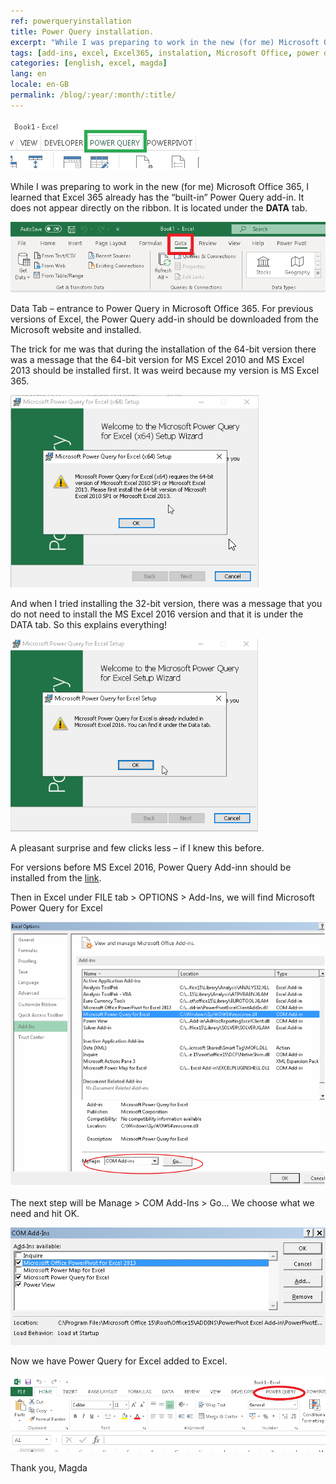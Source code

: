 ```yaml
---
ref: powerqueryinstallation
title: Power Query installation.
excerpt: "While I was preparing to work in the new (for me) Microsoft Office 365, I learned that Excel 365 already has the “built-in” Power Query add-in."
tags: [add-ins, excel, Excel365, instalation, Microsoft Office, power query]
categories: [english, excel, magda]
lang: en
locale: en-GB
permalink: /blog/:year/:month/:title/
---
```


![Power Query installation](/assets/images/2020-09-19-power-query-installation_01.jpg)

While I was preparing to work in the new (for me) Microsoft Office 365, I learned that Excel 365 already has the “built-in” Power Query add-in. It does not appear directly on the ribbon. It is located under the **DATA** tab.

![Data Tab – entrance to Power Query in Microsoft Office 365](/assets/images/2020-09-19-power-query-installation_02.png)

Data Tab – entrance to Power Query in Microsoft Office 365.
For previous versions of Excel, the Power Query add-in should be downloaded from the Microsoft website and installed.

The trick for me was that during the installation of the 64-bit version there was a message that the 64-bit version for MS Excel 2010 and MS Excel 2013 should be installed first. It was weird because my version is MS Excel 365.

![Power Query installation](/assets/images/2020-09-19-power-query-installation_03.png)

And when I tried installing the 32-bit version, there was a message that you do not need to install the MS Excel 2016 version and that it is under the DATA tab. So this explains everything!

![Power Query installation](/assets/images/2020-09-19-power-query-installation_04.png)

A pleasant surprise and few clicks less – if I knew this before.

For versions before MS Excel 2016, Power Query Add-inn should be installed from the [link](https://www.microsoft.com/en-us/download/details.aspx?id=39379&CorrelationId=0c93f2ac-c612-4a6f-b4c2-47ffc1828b23).

Then in Excel under FILE tab > OPTIONS > Add-Ins, we will find Microsoft Power Query for Excel

![Power Query installation](/assets/images/2020-09-19-power-query-installation_05.png)

The next step will be Manage > COM Add-Ins > Go…
We choose what we need and hit OK.

![Power Query installation](/assets/images/2020-09-19-power-query-installation_06.png)

Now we have Power Query for Excel added to Excel.

![Power Query Tab in Excel 2013](/assets/images/2020-09-19-power-query-installation_07.png)

Thank you,
Magda
